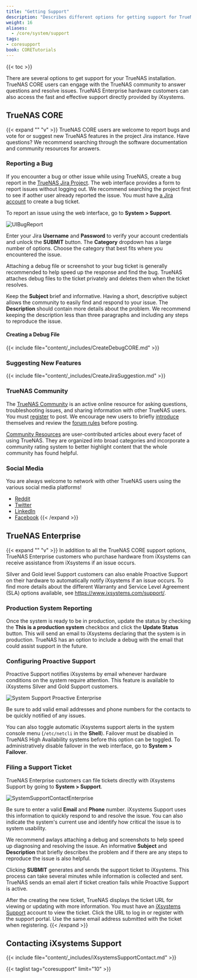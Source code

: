 ```yaml
---
title: "Getting Support"
description: "Describes different options for getting support for TrueNAS CORE."
weight: 16
aliases:
  - /core/system/support
tags:
- coresupport
book: CORETutorials
---
```


{{< toc >}}

There are several options to get support for your TrueNAS installation.
TrueNAS CORE users can engage with the TrueNAS community to answer questions and resolve issues. TrueNAS Enterprise hardware customers can also access the fast and effective support directly provided by iXsystems.


## TrueNAS CORE
{{< expand "" "v" >}}
TrueNAS CORE users are welcome to report bugs and vote for or suggest new TrueNAS features in the project Jira instance.
Have questions? We recommend searching through the software documentation and community resources for answers.



### Reporting a Bug

If you encounter a bug or other issue while using TrueNAS, create a bug report in the [TrueNAS Jira Project](https://ixsystems.atlassian.net/projects/NAS/).
The web interface provides a form to report issues without logging out.
We recommend searching the project first to see if aother user already reported the issue.
You must have [a Jira account](https://ixsystems.atlassian.net/secure/Signup!default.jspa) to create a bug ticket.

To report an issue using the web interface, go to **System > Support**.

![UIBugReport](/images/CORE/System/UIBugReport.png "Writing a Bug Report")

Enter your Jira **Username** and **Password** to verify your account credentials and unlock the **SUBMIT** button.
The **Category** dropdown has a large number of options.
Choose the category that best fits where you encountered the issue.

Attaching a debug file or screenshot to your bug ticket is generally recommended to help speed up the response and find the bug.
TrueNAS attaches debug files to the ticket privately and deletes them when the ticket resolves.

Keep the **Subject** brief and informative.
Having a short, descriptive subject allows the community to easily find and respond to your issue.
The **Description** should contain more details about the problem.
We recommend keeping the description less than three paragraphs and including any steps to reproduce the issue.

#### Creating a Debug File
{{< include file="content/_includes/CreateDebugCORE.md" >}}

### Suggesting New Features

{{< include file="content/_includes/CreateJiraSuggestion.md" >}}

### TrueNAS Community

The [TrueNAS Community](https://www.truenas.com/community/) is an active online resource for asking questions, troubleshooting issues, and sharing information with other TrueNAS users.
You must [register](https://www.truenas.com/community/register/) to post.
We encourage new users to briefly [introduce](https://www.truenas.com/community/forums/introductions.25/) themselves and review the [forum rules](https://www.truenas.com/community/threads/forum-rules.45124/) before posting.

[Community Resources](https://www.truenas.com/community/resources/) are user-contributed articles about every facet of using TrueNAS.
They are organized into broad categories and incorporate a community rating system to better highlight content that the whole community has found helpful.

### Social Media

You are always welcome to network with other TrueNAS users using the various social media platforms!

* [Reddit](https://www.reddit.com/r/truenas/)
* [Twitter](https://twitter.com/TrueNAS)
* [LinkedIn](https://www.linkedin.com/groups/3903140/)
* [Facebook](https://www.facebook.com/freenascommunity)
{{< /expand >}}

## TrueNAS Enterprise

{{< expand "" "v" >}}
In addition to all the TrueNAS CORE support options, TrueNAS Enterprise customers who purchase hardware from iXsystems can receive assistance from iXsystems if an issue occurs.

Silver and Gold level Support customers can also enable Proactive Support on their hardware to automatically notify iXsystems if an issue occurs.
To find more details about the different Warranty and Service Level Agreement (SLA) options available, see https://www.ixsystems.com/support/.

### Production System Reporting

Once the system is ready to be in production, update the status by checking the **This is a production system** checkbox and click the **Update Status** button. This will send an email to iXsystems declaring that the system is in production. TrueNAS has an option to include a debug with the email that could assist support in the future.

### Configuring Proactive Support

Proactive Support notifies iXsystems by email whenever hardware conditions on the system require attention.
This feature is available to iXsystems Silver and Gold Support customers.

![System Support Proactive Enterprise](/images/CORE/System/SystemSupportProactiveEnterprise.png "Proactive Support: Enterprise")

Be sure to add valid email addresses and phone numbers for the contacts to be quickly notified of any issues.

You can also toggle automatic iXsystems support alerts in the system console menu (`/etc/netcli` in the **Shell**).
Failover must be disabled in TrueNAS High Availability systems before this option can be toggled.
To administratively disable failover in the web interface, go to **System > Failover**.

### Filing a Support Ticket

TrueNAS Enterprise customers can file tickets directly with iXsystems Support by going to **System > Support**.

![SystemSupportContactEnterprise](/images/CORE/System/SystemSupportContactEnterprise.png "Support Contact: Enterprise")

Be sure to enter a valid **Email** and **Phone** number.
iXsystems Support uses this information to quickly respond to and resolve the issue.
You can also indicate the system's current use and identify how critical the issue is to system usability.

We recommend awlays attaching a debug and screenshots to help speed up diagnosing and resolving the issue.
An informative **Subject** and **Description** that briefly describes the problem and if there are any steps to reproduce the issue is also helpful.

Clicking **SUBMIT** generates and sends the support ticket to iXsystems.
This process can take several minutes while information is collected and sent.
TrueNAS sends an email alert if ticket creation fails while Proactive Support is active.

After the creating the new ticket, TrueNAS displays the ticket URL for viewing or updating with more information.
You must have an [iXsystems Support](https://support.ixsystems.com/) account to view the ticket.
Click the URL to log in or register with the support portal.
Use the same email address submitted with the ticket when registering.
{{< /expand >}}

## Contacting iXsystems Support

{{< include file="content/_includes/iXsystemsSupportContact.md" >}}

{{< taglist tag="coresupport" limit="10" >}}
